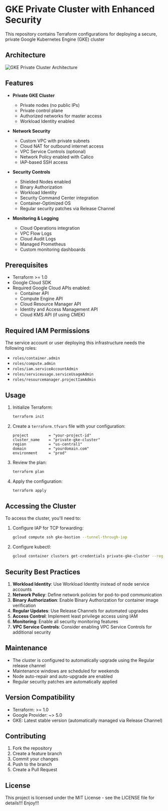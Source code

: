 # GKE Private Cluster with Enhanced Security

This repository contains Terraform configurations for deploying a secure, private Google Kubernetes Engine (GKE) cluster

## Architecture

![GKE Private Cluster Architecture](gke.png)

## Features

- **Private GKE Cluster**
  - Private nodes (no public IPs)
  - Private control plane
  - Authorized networks for master access
  - Workload Identity enabled

- **Network Security**
  - Custom VPC with private subnets
  - Cloud NAT for outbound internet access
  - VPC Service Controls (optional)
  - Network Policy enabled with Calico
  - IAP-based SSH access

- **Security Controls**
  - Shielded Nodes enabled
  - Binary Authorization
  - Workload Identity
  - Security Command Center integration
  - Container-Optimized OS
  - Regular security patches via Release Channel

- **Monitoring & Logging**
  - Cloud Operations integration
  - VPC Flow Logs
  - Cloud Audit Logs
  - Managed Prometheus
  - Custom monitoring dashboards

## Prerequisites

- Terraform >= 1.0
- Google Cloud SDK
- Required Google Cloud APIs enabled:
  - Container API
  - Compute Engine API
  - Cloud Resource Manager API
  - Identity and Access Management API
  - Cloud KMS API (if using CMEK)

## Required IAM Permissions

The service account or user deploying this infrastructure needs the following roles:
- `roles/container.admin`
- `roles/compute.admin`
- `roles/iam.serviceAccountAdmin`
- `roles/serviceusage.serviceUsageAdmin`
- `roles/resourcemanager.projectIamAdmin`

## Usage

1. Initialize Terraform:
   ```bash
   terraform init
   ```

2. Create a `terraform.tfvars` file with your configuration:
   ```hcl
   project         = "your-project-id"
   cluster_name    = "private-gke-cluster"
   region          = "us-central1"
   domain          = "yourdomain.com"
   environment     = "prod"
   ```

3. Review the plan:
   ```bash
   terraform plan
   ```

4. Apply the configuration:
   ```bash
   terraform apply
   ```

## Accessing the Cluster

To access the cluster, you'll need to:

1. Configure IAP for TCP forwarding:
   ```bash
   gcloud compute ssh gke-bastion --tunnel-through-iap
   ```

2. Configure kubectl:
   ```bash
   gcloud container clusters get-credentials private-gke-cluster --region us-central1 --project your-project-id
   ```

## Security Best Practices

1. **Workload Identity**: Use Workload Identity instead of node service accounts
2. **Network Policy**: Define network policies for pod-to-pod communication
3. **Binary Authorization**: Enable Binary Authorization for container image verification
4. **Regular Updates**: Use Release Channels for automated upgrades
5. **Access Control**: Implement least privilege access using IAM
6. **Monitoring**: Enable all security monitoring features
7. **VPC Service Controls**: Consider enabling VPC Service Controls for additional security

## Maintenance

- The cluster is configured to automatically upgrade using the Regular release channel
- Maintenance windows are scheduled for weekends
- Node auto-repair and auto-upgrade are enabled
- Regular security patches are automatically applied

## Version Compatibility

- Terraform: >= 1.0
- Google Provider: ~> 5.0
- GKE: Latest stable version (automatically managed via Release Channel)

## Contributing

1. Fork the repository
2. Create a feature branch
3. Commit your changes
4. Push to the branch
5. Create a Pull Request

## License

This project is licensed under the MIT License - see the LICENSE file for details!!! Enjoy!!!